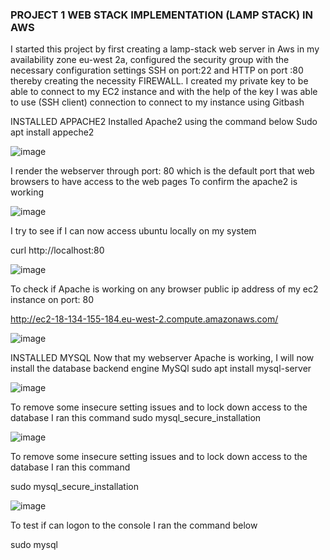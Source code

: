 ### PROJECT 1 WEB STACK IMPLEMENTATION   (LAMP STACK) IN AWS
I started this project by first creating a lamp-stack web server in Aws in my availability zone eu-west 2a, configured the security group with the necessary configuration settings 
SSH on port:22 and HTTP on port :80 thereby creating the necessity FIREWALL.
 I created my private key to be able to connect to my EC2 instance and with the help of the key I was able to use (SSH client) connection to connect to my instance using Gitbash

INSTALLED APPACHE2 
Installed Apache2 using the command below
Sudo apt install appeche2

![image](https://user-images.githubusercontent.com/55473846/138329103-8ea0f79a-4aec-4429-b285-a881178d6e7c.png)

I render the webserver through port: 80 which is the default port that web browsers to have access to the web pages 
To confirm the apache2 is working

![image](https://user-images.githubusercontent.com/55473846/138329573-a37b337b-a923-4767-a37b-756f71e973da.png)

I try to see if I can now access ubuntu locally on my system

curl http://localhost:80

![image](https://user-images.githubusercontent.com/55473846/138329943-6d3a8d2d-b510-4517-bd64-08f2bcc1216e.png)

To check if Apache is working on any browser public ip address of my ec2 instance on port: 80

http://ec2-18-134-155-184.eu-west-2.compute.amazonaws.com/

![image](https://user-images.githubusercontent.com/55473846/138330308-1a405978-f99a-4b82-8d65-2ef91b3093a3.png)

INSTALLED MYSQL
Now that my webserver Apache is working, I will now install the database backend engine MySQl
sudo apt install mysql-server

![image](https://user-images.githubusercontent.com/55473846/138330547-3dc39ce7-bafd-4880-8bda-e7586bcb25f7.png)

To remove some insecure setting issues and to lock down access to the database I ran this command
sudo mysql_secure_installation


![image](https://user-images.githubusercontent.com/55473846/138331309-81cabbd4-390b-4129-a402-bd15466e5fe7.png)

To remove some insecure setting issues and to lock down access to the database I ran this command

sudo mysql_secure_installation

![image](https://user-images.githubusercontent.com/55473846/138331843-d42b2782-3b86-42ed-aac4-fec4233e6b27.png)

To test if can logon to the console I ran the command below

sudo mysql



